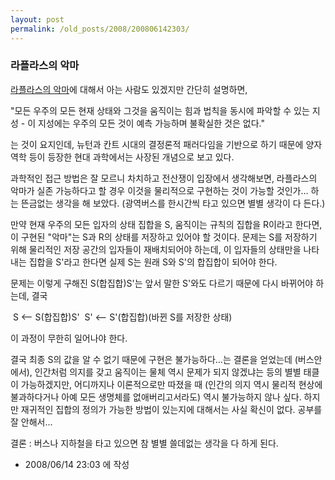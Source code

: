 ```yaml
---
layout: post
permalink: /old_posts/2008/200806142303/
---
```


### 라플라스의 악마


<a href="http://en.wikipedia.org/wiki/Laplace%27s_demon">라플라스의 악마</a>에 대해서 아는 사람도 있겠지만 간단히 설명하면,

"모든 우주의 모든 현재 상태와 그것을 움직이는 힘과 법칙을 동시에 파악할 수 있는 지성 - 이 지성에는 우주의 모든 것이 예측 가능하며 불확실한 것은 없다."

는 것이 요지인데, 뉴턴과 칸트 시대의 결정론적 패러다임을 기반으로 하기 때문에 양자역학 등이 등장한 현대 과학에서는 사장된 개념으로 보고 있다.

과학적인 접근 방법은 잘 모르니 차치하고 전산쟁이 입장에서 생각해보면,
라플라스의 악마가 실존 가능하다고 할 경우 이것을 물리적으로 구현하는 것이 가능할 것인가... 하는 뜬금없는 생각을 해 보았다.
(광역버스를 한시간씩 타고 있으면 별별 생각이 다 든다.)

만약 현재 우주의 모든 입자의 상태 집합을 S, 움직이는 규칙의 집합을 R이라고 한다면,
이 구현된 "악마"는 S과 R의 상태를 저장하고 있어야 할 것이다.
문제는 S를 저장하기 위해 물리적인 저장 공간의 입자들이 재배치되어야 하는데, 이 입자들의 상태만을 나타내는 집합을 S'라고 한다면 실제 S는 원래 S와 S'의 합집합이 되어야 한다.

문제는 이렇게 구해진 S(합집합)S'는 앞서 말한 S'와도 다르기 때문에 다시 바뀌어야 하는데, 결국

 S <-- S(합집합)S'
 S' <-- S'(합집합)(바뀐 S를 저장한 상태)

이 과정이 무한히 일어나야 한다.

결국 최종 S의 값을 알 수 없기 때문에 구현은 불가능하다...는 결론을 얻었는데 (버스안에서),
인간처럼 의지를 갖고 움직이는 물체 역시 문제가 되지 않겠냐는 등의 별별 태클이 가능하겠지만, 어디까지나 이론적으로만 따졌을 때 (인간의 의지 역시 물리적 현상에 불과하다거나 아예 모든 생명체를 없애버리고서라도) 역시 불가능하지 않나 싶다.
하지만 재귀적인 집합의 정의가 가능한 방법이 있는지에 대해서는 사실 확신이 없다. 공부를 잘 안해서...

결론 : 버스나 지하철을 타고 있으면 참 별별 쓸데없는 생각을 다 하게 된다.





- 2008/06/14 23:03 에 작성